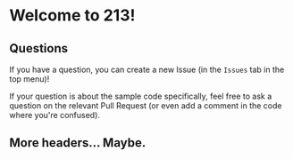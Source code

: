 # Welcome to 213!

## Questions
If you have a question, you can create a new Issue (in the `Issues` tab in the top menu)!

If your question is about the sample code specifically, feel free to ask a question on the relevant Pull Request (or even add a comment in the code where you're confused).


## More headers... Maybe.
